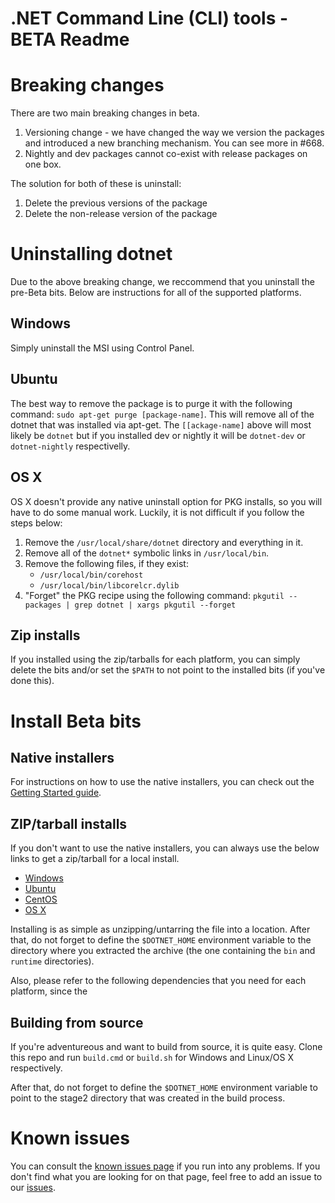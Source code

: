 .NET Command Line (CLI) tools - BETA Readme
===========================================

# Breaking changes
There are two main breaking changes in beta. 

1. Versioning change - we have changed the way we version the packages and introduced a new branching mechanism. You can see more in #668. 
2. Nightly and dev packages cannot co-exist with release packages on one box. 

The solution for both of these is uninstall:

1. Delete the previous versions of the package
2. Delete the non-release version of the package

# Uninstalling dotnet
Due to the above breaking change, we reccommend that you uninstall the pre-Beta bits. Below are instructions for all of the supported platforms. 

## Windows
Simply uninstall the MSI using Control Panel. 

## Ubuntu
The best way to remove the package is to purge it with the following command: `sudo apt-get purge [package-name]`. This will remove all of the dotnet that was installed via apt-get. The `[[ackage-name]` above will most likely be `dotnet` but if you installed dev or nightly it will be `dotnet-dev` or `dotnet-nightly` respectivelly.  

## OS X 
OS X doesn't provide any native uninstall option for PKG installs, so you will have to do some manual work. Luckily, it is not difficult if you follow the steps below:

1. Remove the `/usr/local/share/dotnet` directory and everything in it.
2. Remove all of the `dotnet*` symbolic links in `/usr/local/bin`. 
3. Remove the following files, if they exist:
    * `/usr/local/bin/corehost`
    * `/usr/local/bin/libcorelcr.dylib`
4. "Forget" the PKG recipe using the following command: `pkgutil --packages | grep dotnet | xargs pkgutil --forget`
    
## Zip installs
If you installed using the zip/tarballs for each platform, you can simply delete the bits and/or set the `$PATH` to not point to the installed bits (if you've done this). 

# Install Beta bits

## Native installers
For instructions on how to use the native installers, you can check out the [Getting Started guide](https://dotnet.github.io/getting-started/).


## ZIP/tarball installs
If you don't want to use the native installers, you can always use the below links to get a zip/tarball for a local install.

* [Windows](https://dotnetcli.blob.core.windows.net/dotnet/beta/Binaries/Latest/dotnet-win-x64.latest.zip)
* [Ubuntu](https://dotnetcli.blob.core.windows.net/dotnet/beta/Binaries/Latest/dotnet-ubuntu-x64.latest.tar.gz)
* [CentOS](https://dotnetcli.blob.core.windows.net/dotnet/beta/Binaries/Latest/dotnet-centos-x64.latest.tar.gz)
* [OS X](https://dotnetcli.blob.core.windows.net/dotnet/beta/Binaries/Latest/dotnet-osx-x64.latest.tar.gz)

Installing is as simple as unzipping/untarring the file into a location.  After that, do not forget to define the `$DOTNET_HOME` environment variable to the directory where you extracted the archive (the one containing the `bin` and `runtime` directories). 

Also, please refer to the following dependencies that you need for each platform, since the 

## Building from source
If you're adventureous and want to build from source, it is quite easy. Clone this repo and run `build.cmd` or `build.sh` for Windows and Linux/OS X respectively. 

After that, do not forget to define the `$DOTNET_HOME` environment variable to point to the stage2 directory that was created in the build process. 

# Known issues
You can consult the [known issues page](known-issues.md) if you run into any problems. If you don't find what you are looking for on that page, feel free to add an issue to our [issues](https://github.com/dotnet/cli/issues/). 

